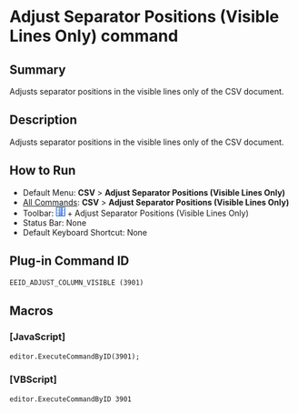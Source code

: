 # Adjust Separator Positions (Visible Lines Only) command

## Summary

Adjusts separator positions in the visible lines only of the CSV document.

## Description

Adjusts separator positions in the visible lines only of the CSV document.

## How to Run

- Default Menu: **CSV** \> **Adjust Separator Positions (Visible Lines Only)**
- [All Commands](../tools/all_commands): **CSV** \> **Adjust Separator Positions (Visible Lines Only)**
- Toolbar: ![](../../images/columns_separators.png) \+ Adjust Separator Positions (Visible Lines Only)
- Status Bar: None
- Default Keyboard Shortcut: None

## Plug-in Command ID

```
EEID_ADJUST_COLUMN_VISIBLE (3901)
```

## Macros

### \[JavaScript\]

```
editor.ExecuteCommandByID(3901);
```

### \[VBScript\]

```
editor.ExecuteCommandByID 3901
```

